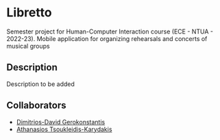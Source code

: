 # Libretto

Semester project for Human-Computer Interaction course (ECE - NTUA - 2022-23). Μobile application for organizing rehearsals and concerts of musical groups 

## Description
Description to be added

## Collaborators
- [Dimitrios-David Gerokonstantis](https://github.com/DimitrisDavidGerokonstantis)  
- [Athanasios Tsoukleidis-Karydakis](https://github.com/ThanosTsoukleidis-Karydakis) 



